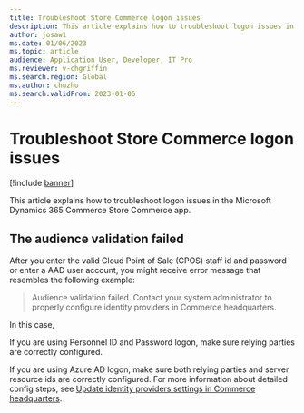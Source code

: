 ```yaml
---
title: Troubleshoot Store Commerce logon issues
description: This article explains how to troubleshoot logon issues in the Microsoft Dynamics 365 Commerce Store Commerce app.
author: josaw1
ms.date: 01/06/2023
ms.topic: article
audience: Application User, Developer, IT Pro
ms.reviewer: v-chgriffin
ms.search.region: Global
ms.author: chuzho
ms.search.validFrom: 2023-01-06
---
```


# Troubleshoot Store Commerce logon issues

[!include [banner](../includes/banner.md)]

This article explains how to troubleshoot logon issues in the Microsoft Dynamics 365 Commerce Store Commerce app.

## The audience validation failed

After you enter the valid Cloud Point of Sale (CPOS) staff id and password or enter a AAD user account, you might receive error message that resembles the following example:

> Audience validation failed. Contact your system administrator to properly configure identity providers in Commerce headquarters.

In this case, 

If you are using Personnel ID and Password logon, make sure relying parties are correctly configured.

If you are using Azure AD logon, make sure both relying parties and server resource ids are correctly configured. For more information about detailed config steps, see [Update identity providers settings in Commerce headquarters](../cpos-custom-aad.md#update-identity-providers-settings-in-commerce-headquarters).